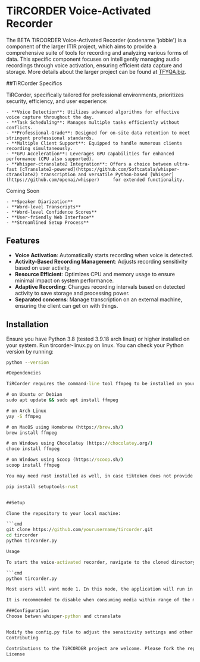 # TiRCORDER Voice-Activated Recorder



The BETA TiRCORDER Voice-Activated Recorder (codename 'jobbie') is a component of the larger ITIR project, which aims to provide a comprehensive suite of tools for recording and analyzing various forms of data. This specific component focuses on intelligently managing audio recordings through voice activation, ensuring efficient data capture and storage. More details about the larger project can be found at [TFYQA.biz](https://TFYQA.biz).

##TiRCorder Specifics

TiRCorder, specifically tailored for professional environments, prioritizes security, efficiency, and user experience:

    - **Voice Detection**: Utilizes advanced algorithms for effective voice capture throughout the day.
	- **Task Scheduling**: Manages multiple tasks efficiently without conflicts.
    - **Professional-Grade**: Designed for on-site data retention to meet stringent professional standards.
    - **Multiple Client Support**: Equipped to handle numerous clients recording simultaneously.
    - **GPU Acceleration**: Leverages GPU capabilities for enhanced performance (CPU also supported).
    - **Whisper-ctranslate2 Integration**: Offers a choice between ultra-fast [cTranslate2-powered](https://github.com/Softcatala/whisper-ctranslate2) transcription and versatile Python-based [Whisper](https://github.com/openai/whisper)	 for extended functionality.

Coming Soon

    - **Speaker Diarization**
    - **Word-level Transcripts**
    - **Word-level Confidence Scores**
    - **User-friendly Web Interface**
    - **Streamlined Setup Process**

## Features

- **Voice Activation**: Automatically starts recording when voice is detected.
- **Activity-Based Recording Management**: Adjusts recording sensitivity based on user activity.
- **Resource Efficient**: Optimizes CPU and memory usage to ensure minimal impact on system performance.
- **Adaptive Recording**: Changes recording intervals based on detected activity to save storage and processing power.
- **Separated concerns**: Manage transcription on an external machine, ensuring the client can get on with things. 


## Installation

Ensure you have Python 3.8 (tested 3.9.18 arch linux) or higher installed on your system. Run tircorder-linux.py on linux. You can check your Python version by running:
```cmd
python --version

#Dependencies

TiRCorder requires the command-line tool ffmpeg to be installed on your system, which is available from most package managers:

# on Ubuntu or Debian
sudo apt update && sudo apt install ffmpeg

# on Arch Linux
yay -S ffmpeg

# on MacOS using Homebrew (https://brew.sh/)
brew install ffmpeg

# on Windows using Chocolatey (https://chocolatey.org/)
choco install ffmpeg

# on Windows using Scoop (https://scoop.sh/)
scoop install ffmpeg

You may need rust installed as well, in case tiktoken does not provide a pre-built wheel for your platform. If you see installation errors during setup	, please follow the [Getting started](https://www.rust-lang.org/learn/get-started) page to install Rust development environment. Additionally, you may need to configure the PATH environment variable, e.g. export PATH="$HOME/.cargo/bin:$PATH". If the installation fails with No module named 'setuptools_rust', you need to install setuptools_rust, e.g. by running:

pip install setuptools-rust


##Setup

Clone the repository to your local machine:

```cmd
git clone https://github.com/yourusername/tircorder.git
cd tircorder
python tircorder.py

Usage

To start the voice-activated recorder, navigate to the cloned directory and run:

```cmd
python tircorder.py

Most users will want mode 1. In this mode, the application will run in the background, monitoring for voice activity and user interactions to manage recording intervals intelligently. It will process recordings as they appear. You may notice some performance degradation while transcription is occurring.

It is recommended to disable when consuming media within range of the microphone as excessive storage may be consumed.

###Configuration
Choose betwen whisper-python and ctranslate


Modify the config.py file to adjust the sensitivity settings and other preferences according to your needs.
Contributing

Contributions to the TiRCORDER project are welcome. Please fork the repository, make your changes, and submit a pull request for review.
License
